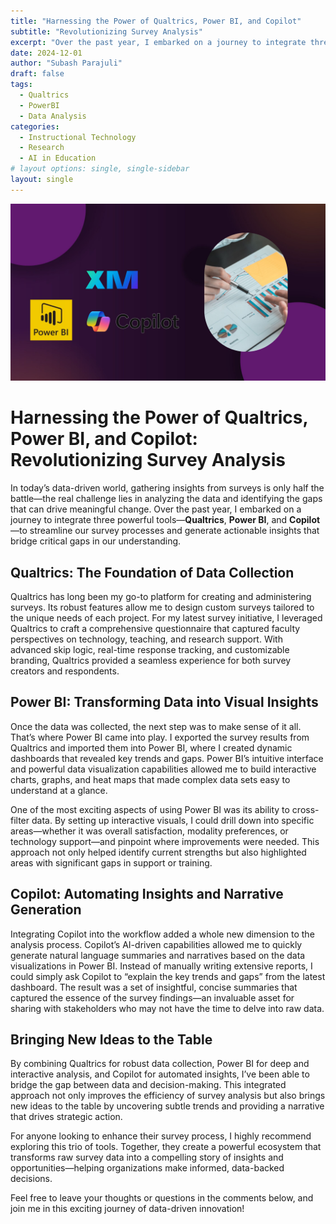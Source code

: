 ```yaml
---
title: "Harnessing the Power of Qualtrics, Power BI, and Copilot"
subtitle: "Revolutionizing Survey Analysis"
excerpt: "Over the past year, I embarked on a journey to integrate three powerful tools—Qualtrics, Power BI, and Copilot—to not only streamline our survey processes but also to generate actionable insights that can bridge critical gaps in our understanding."
date: 2024-12-01
author: "Subash Parajuli"
draft: false
tags:
  - Qualtrics
  - PowerBI
  - Data Analysis
categories:
  - Instructional Technology
  - Research
  - AI in Education
# layout options: single, single-sidebar
layout: single
---
```


![](pexels-leeloo-thefirst-7887800.jpg)

# Harnessing the Power of Qualtrics, Power BI, and Copilot: Revolutionizing Survey Analysis

In today’s data-driven world, gathering insights from surveys is only half the battle—the real challenge lies in analyzing the data and identifying the gaps that can drive meaningful change. Over the past year, I embarked on a journey to integrate three powerful tools—**Qualtrics**, **Power BI**, and **Copilot**—to streamline our survey processes and generate actionable insights that bridge critical gaps in our understanding.

## Qualtrics: The Foundation of Data Collection

Qualtrics has long been my go-to platform for creating and administering surveys. Its robust features allow me to design custom surveys tailored to the unique needs of each project. For my latest survey initiative, I leveraged Qualtrics to craft a comprehensive questionnaire that captured faculty perspectives on technology, teaching, and research support. With advanced skip logic, real-time response tracking, and customizable branding, Qualtrics provided a seamless experience for both survey creators and respondents.

## Power BI: Transforming Data into Visual Insights

Once the data was collected, the next step was to make sense of it all. That’s where Power BI came into play. I exported the survey results from Qualtrics and imported them into Power BI, where I created dynamic dashboards that revealed key trends and gaps. Power BI’s intuitive interface and powerful data visualization capabilities allowed me to build interactive charts, graphs, and heat maps that made complex data sets easy to understand at a glance.

One of the most exciting aspects of using Power BI was its ability to cross-filter data. By setting up interactive visuals, I could drill down into specific areas—whether it was overall satisfaction, modality preferences, or technology support—and pinpoint where improvements were needed. This approach not only helped identify current strengths but also highlighted areas with significant gaps in support or training.

## Copilot: Automating Insights and Narrative Generation

Integrating Copilot into the workflow added a whole new dimension to the analysis process. Copilot’s AI-driven capabilities allowed me to quickly generate natural language summaries and narratives based on the data visualizations in Power BI. Instead of manually writing extensive reports, I could simply ask Copilot to “explain the key trends and gaps” from the latest dashboard. The result was a set of insightful, concise summaries that captured the essence of the survey findings—an invaluable asset for sharing with stakeholders who may not have the time to delve into raw data.

## Bringing New Ideas to the Table

By combining Qualtrics for robust data collection, Power BI for deep and interactive analysis, and Copilot for automated insights, I’ve been able to bridge the gap between data and decision-making. This integrated approach not only improves the efficiency of survey analysis but also brings new ideas to the table by uncovering subtle trends and providing a narrative that drives strategic action.

For anyone looking to enhance their survey process, I highly recommend exploring this trio of tools. Together, they create a powerful ecosystem that transforms raw survey data into a compelling story of insights and opportunities—helping organizations make informed, data-backed decisions.

Feel free to leave your thoughts or questions in the comments below, and join me in this exciting journey of data-driven innovation!

